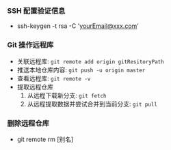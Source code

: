 ### SSH 配置验证信息
- ssh-keygen -t rsa -C 'yourEmail@xxx.com'

### Git 操作远程库
- 关联远程库: `git remote add origin gitResitoryPath`
- 推送本地仓库内容: `git push -u origin master`
- 查看远程库: `git remote -v`
- 提取远程仓库
  1. 从远程下载新分支: `git fetch`
  2. 从远程提取数据并尝试合并到当前分支: `git pull`
### 删除远程仓库
- git remote rm [别名]


